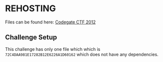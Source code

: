 # REHOSTING

Files can be found here: [Codegate CTF 2012](https://shell-storm.org/repo/CTF/CodeGate-2012/Bin300/)

## Challenge Setup
This challenge has only one file which which is `72C4DAA981E17282B12E6226A1D60162` which does not have any dependencies.